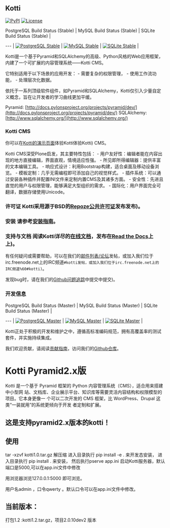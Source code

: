 ## Kotti

[![PyPI](https://img.shields.io/pypi/v/Kotti.svg?style=flat-square)](https://pypi.python.org/pypi/Kotti/) [![License](https://img.shields.io/pypi/l/Kotti.svg?style=flat-square)](http://www.repoze.org/LICENSE.txt)

PostgreSQL Build Status (Stable) | MySQL Build Status (Stable) | SQLite Build Status (Stable) |

--- | [![PostgreSQL Stable](https://github.com/Kotti/Kotti/workflows/PostgreSQL/badge.svg?branch=stable)](https://github.com/Kotti/Kotti/actions?query=workflow%3APostgreSQL+branch%3Astable) | [![MySQL Stable](https://github.com/Kotti/Kotti/workflows/MySQL/badge.svg?branch=stable)](https://github.com/Kotti/Kotti/actions?query=workflow%3AMySQL+branch%3Astable) | [![SQLite Stable](https://github.com/Kotti/Kotti/workflows/SQLite/badge.svg?branch=stable)](https://github.com/Kotti/Kotti/actions?query=workflow%3ASQLite+branch%3Astable) |

Kotti是一个基于Pyramid和SQLAlchemy的高级、Python风格的Web应用框架，内建了一个可扩展的内容管理系统——Kotti CMS。

它特别适用于以下场景的应用开发： - 需要复杂的权限管理， - 使用工作流功能， - 处理层次化数据。

依托于一系列顶级软件组件，如Pyramid和SQLAlchemy，Kotti仅引入少量自定义概念，旨在让开发者的学习曲线更加平缓。

Pyramid: [http://docs.pylonsproject.org/projects/pyramid/dev/](http://docs.pylonsproject.org/projects/pyramid/dev/)
SQLAlchemy: [http://www.sqlalchemy.org/](http://www.sqlalchemy.org/)
### Kotti CMS

你可以在[Kotti的演示页面](http://kottidemo.danielnouri.org/)体验Kotti体验Kotti) CMS。

Kotti CMS深受Plone启发，其主要特性包括： - 用户友好性：编辑者能在内容出现的地方直接编辑，界面直观，情境适应性强。 - 所见即所得编辑器：提供丰富的文本编辑工具。 - 响应式设计：利用Bootstrap构建，适合桌面及移动设备浏览。 - 模板定制：几乎无需编程即可添加自己的视觉样式。 - 插件系统：可以通过安装各种插件并配置INI文件来定制内置CMS及其诸多方面。 - 安全性：先进且直觉的用户与权限管理，能够满足大型组织的需求。 - 国际化：用户界面完全可翻译，数据存储使用Unicode。

### 许可证 Kotti采用源于BSD的[Repoze公共许可证](http://repoze.org/license.html)发布发布)。

### 安装 请参考[安装指南](https://kotti.readthedocs.io/en/latest/first_steps/installation.html)。

### 支持与文档 阅读Kotti详尽的[在线文档](https://kotti.readthedocs.io/)，发布在[Read the Docs](https://readthedocs.org/)上上)。

有任何疑问或需要帮助，可以在我们的[邮件列表/论坛](http://groups.google.com/group/kotti)发帖，或加入我们位于irc.freenode.net上的IRC频道`#kotti发帖，或加入我们位于irc.freenode.net上的IRC频道%60#kotti)`。

发现bug时，请在我们的[Github问题追踪](https://github.com/Kotti/Kotti/issues)中提交中提交)。

### 开发信息

PostgreSQL Build Status (Master) | MySQL Build Status (Master) | SQLite Build Status (Master) |

--- | [![PostgreSQL Master](https://github.com/Kotti/Kotti/workflows/PostgreSQL/badge.svg?branch=master)](https://github.com/Kotti/Kotti/actions?query=workflow%3APostgreSQL+branch%3Amaster) | [![MySQL Master](https://github.com/Kotti/Kotti/workflows/MySQL/badge.svg?branch=master)](https://github.com/Kotti/Kotti/actions?query=workflow%3AMySQL+branch%3Amaster) | [![SQLite Master](https://github.com/Kotti/Kotti/workflows/SQLite/badge.svg?branch=master)](https://github.com/Kotti/Kotti/actions?query=workflow%3ASQLite+branch%3Amaster) |

Kotti正处于积极的开发和维护之中，遵循高标准编码规范，拥有高覆盖率的测试套件，并实施持续集成。

我们欢迎贡献，请阅读[贡献指南](https://kotti.readthedocs.io/en/latest/contributing.html)，访问我们的[Github仓库](https://github.com/Kotti/Kotti)。


# Kotti Pyramid2.x版
Kotti 是一个基于 Pyramid 框架的 Python 内容管理系统（CMS），适合用来搭建中小型网
站、文档库、企业展示平台、知识库等需要灵活内容结构和权限模型的项目。它本身更像一
个可以二次开发的 CMS 框架，比 WordPress、Drupal 这类“一装就用”的系统更倾向于开发
者定制和扩展。

## 这是支持pyramid2.x版本的kotti！

## 使用

tar -xzvf kotti1.0.tar.gz 解压缩
进入目录执行 pip install -e . 来开发态安装，
进入目录执行 pip install  . 来安装，
然后执行pserve app.ini 启动Kotti服务器，默认端口是5000,可以在app.ini文件中修改

用浏览器浏览127.0.0.1:5000 即可浏览。

用户名admin ，口令qwerty 。默认口令可以在app.ini文件中修改。


## 当前版本：
打包1.2 :kotti1.2.tar.gz，项目2.0.10dev2 版本
